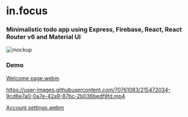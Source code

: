 # in.focus

### Minimalistic todo app using Express, Firebase, React, React Router v6 and Material UI

![mockup](https://user-images.githubusercontent.com/70761083/215469267-3ae11b7b-7a0f-4342-9d8a-c9fdf91c035e.jpg)

### Demo

[Welcome page.webm](https://user-images.githubusercontent.com/70761083/215471987-3b8135c4-177d-43e4-8ddf-4d92090788e3.webm)

https://user-images.githubusercontent.com/70761083/215472034-9cd8e7a0-0a7e-42a9-87bc-2b036bedf9fd.mp4

[Account settings.webm](https://user-images.githubusercontent.com/70761083/215472081-510932ce-78fc-41d3-8c65-01b0da27d46c.webm)
